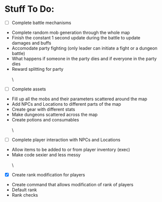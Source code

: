 # Stuff To Do:



- [ ] Complete battle mechanisms
- Complete random mob generation through the whole map
- Finish the constant 1 second update during the battle to update damages and buffs
- Accomodate party fighting (only leader can initiate a fight or a dungeon battle)
- What happens if someone in the party dies and if everyone in the party dies
- Reward splitting for party
\
\
\  
- [ ] Complete assets
- Fill up all the mobs and their parameters scattered around the map
- Add NPCs and Locations to different parts of the map
- Create gear with different stats
- Make dungeons scattered across the map
- Create potions and consumables
\
\
\  
- [ ] Complete player interaction with NPCs and Locations
- Allow items to be added to or from player inventory (exec)
- Make code sexier and less messy
\
\
\  
- [x] Create rank modification for players
- Create command that allows modification of rank of players
- Default rank 
- Rank checks


